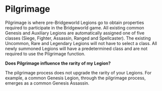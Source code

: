 # Pilgrimage

Pilgrimage is where pre-Bridgeworld Legions go to obtain properties required to participate in the Bridgeworld game. All existing common Genesis and Auxiliary Legions are automatically assigned one of five classes (Siege, Fighter, Assassin, Ranged and Spellcaster). The existing Uncommon, Rare and Legendary Legions will not have to select a class. All newly summoned Legions will have a predetermined class and are not required to use the Pilgrimage function.

**Does Pilgrimage influence the rarity of my Legion?**&#x20;

The pilgrimage process does not upgrade the rarity of your Legions. For example, a common Genesis Legion, through the pilgrimage process, emerges as a common Genesis Assassin.
